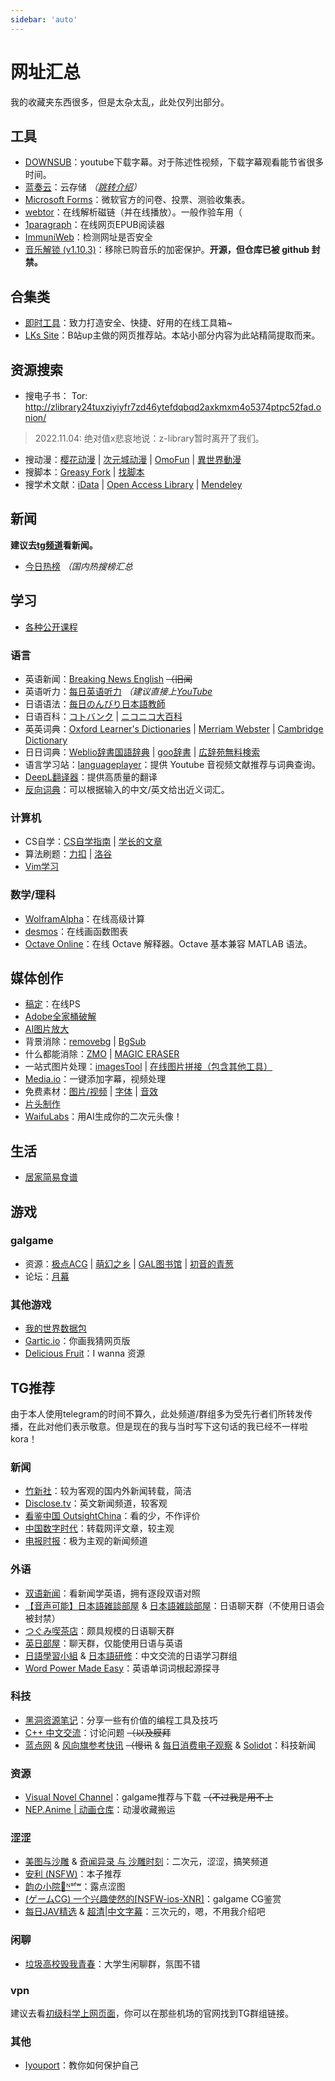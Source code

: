 ```yaml
---
sidebar: 'auto'
---
```

# 网址汇总
我的收藏夹东西很多，但是太杂太乱，此处仅列出部分。
## 工具
* [DOWNSUB](https://downsub.com/)：youtube下载字幕。对于陈述性视频，下载字幕观看能节省很多时间。
* [蓝奏云](https://wwa.lanzoui.com/)：云存储 *（[跳转介绍](recommend_packages.md/#蓝奏云)）*
* [Microsoft Forms](https://forms.office.com/)：微软官方的问卷、投票、测验收集表。
* [webtor](https://webtor.io/)：在线解析磁链（并在线播放）。<span class="heimu" title="你知道的太多了">一般作验车用（</span>
* [1paragraph](https://1paragraph.app/)：在线网页EPUB阅读器
* [ImmuniWeb](https://www.immuniweb.com/websec/)：检测网址是否安全
* [音乐解锁 (v1.10.3)](https://demo.unlock-music.dev/)：移除已购音乐的加密保护。**开源，但仓库已被 github 封禁。**
## 合集类
* [即时工具](https://www.67tool.com/)：致力打造安全、快捷、好用的在线工具箱~
* [LKs Site](http://lkssite.vip/)：B站up主做的网页推荐站。本站小部分内容为此站精简提取而来。
## 资源搜索
* 搜电子书：<!-- [zlibrary](https://z-lib.is/)--> Tor: http://zlibrary24tuxziyiyfr7zd46ytefdqbqd2axkmxm4o5374ptpc52fad.onion/
> 2022.11.04: 绝对值x悲哀地说：z-library暂时离开了我们。
* 搜动漫：[樱花动漫](https://www.yhdmp.live/) | [次元城动漫](https://www.cycdm01.top/) | [OmoFun](https://mockplus-static.oss-cn-hangzhou.aliyuncs.com/file/2022-10-21/95afa100-5142-11ed-9c1d-2fc86c50c1f5.html) | [異世界動漫](http://www.sbdm.net/)
* 搜脚本：[Greasy Fork](https://greasyfork.org/zh-CN) | [找脚本](http://zhaojiaoben.cn/)
* 搜学术文献：[iData](https://www.cn-ki.net/) | [Open Access Library](https://www.oalib.com/) | [Mendeley](https://www.mendeley.com/)
## 新闻
**建议去[tg频道](#新闻)看新闻。**
* [今日热榜](https://tophub.today/) *（国内热搜榜汇总*
## 学习
* [各种公开课程](https://docs.qq.com/sheet/DRU5MWHZCTHFGQnhM?tab=qb1sze)
### 语言
* 英语新闻：[Breaking News English](https://breakingnewsenglish.com/) ~~（旧闻~~
* 英语听力：[每日英语听力](http://dict.eudic.net/ting) *（建议直接上[YouTube](http://youtube.com/)*
* 日语语法：[毎日のんびり日本語教師](https://nihongonosensei.net/)
* 日语百科：[コトバンク](https://kotobank.jp/) | [ニコニコ大百科](https://dic.nicovideo.jp/)
* 英英词典：[Oxford Learner's Dictionaries](https://www.oxfordlearnersdictionaries.com/) | [Merriam Webster](https://www.merriam-webster.com/dictionary/) | [Cambridge Dictionary](https://dictionary.cambridge.org/dictionary/)
* 日日词典：[Weblio辞書国語辞典](https://www.weblio.jp/) | [goo辞書](https://dictionary.goo.ne.jp/) | [広辞苑無料検索](https://sakura-paris.org/dict/)
* 语言学习站：[languageplayer](https://languageplayer.io/)：提供 Youtube 音视频文献推荐与词典查询。
* [DeepL翻译器](https://www.deepl.com/translator)：提供高质量的翻译
* [反向词典](https://wantwords.net/)：可以根据输入的中文/英文给出近义词汇。
### 计算机
* CS自学：[CS自学指南](https://csdiy.wiki/) | [学长的文章](https://honeysuckle-terrier-6c8.notion.site/CS-4b9f59acd3a64bf8916f834d0c7f25ea)
* 算法刷题：[力扣](https://leetcode-cn.com/problemset/all/) | [洛谷](https://www.luogu.com.cn/)
* [Vim学习](https://coolshell.cn/articles/5426.html)
### 数学/理科
* [WolframAlpha](https://www.wolframalpha.com/)：在线高级计算
* [desmos](https://www.desmos.com/calculator?lang=zh-CN)：在线画函数图表
* [Octave Online](https://octave-online.net/)：在线 Octave 解释器。Octave 基本兼容 MATLAB 语法。
## 媒体创作
* [稿定](https://ps.gaoding.com/#/)：在线PS
* [Adobe全家桶破解](https://www.yuque.com/books/share/0724a9b2-dd68-45aa-8486-02525a30c775)
* [AI图片放大](https://bigjpg.com/)
* 背景消除：[removebg](https://www.remove.bg/zh) | [BgSub](https://bgsub.cn/)
* 什么都能消除：[ZMO](https://remover.zmo.ai/) | [MAGIC ERASER](https://www.magiceraser.io/)
* 一站式图片处理：[imagesTool](https://imagestool.com/zh_CN/) | [在线图片拼接（包含其他工具）](http://www.zuohaotu.com/image-merge.aspx)
* [Media.io](https://www.media.io/)：一键添加字幕，视频处理
* 免费素材：[图片/视频](https://www.pexels.com/zh-cn/) | [字体](https://www.zitijia.com/) | [音效](https://www.conservethesound.de/)
* [片头制作](https://panzoid.com/)
* [WaifuLabs](https://waifulabs.com/)：用AI生成你的二次元头像！
## 生活
* [居家简易食谱](https://cook.yunyoujun.cn/)
## 游戏
### galgame
* 资源：[极点ACG](https://lspgal.com/) | [萌幻之乡](hmoe.top) | [GAL图书馆](https://galgame.pw/) | [初音的青葱](https://www.yygal.com/)
* 论坛：[月幕](https://www.ymgal.games/)
### 其他游戏
* [我的世界数据包](https://www.planetminecraft.com/data-packs)
* [Gartic.io](https://gartic.io/)：你画我猜网页版
* [Delicious Fruit](https://delicious-fruit.com/ratings/full.php?q=ALL)：I wanna 资源
## TG推荐
由于本人使用telegram的时间不算久，此处频道/群组多为受先行者们所转发传播，在此对他们表示敬意。<span class="heimu" title="你知道的太多了">但是现在的我与当时写下这句话的我已经不一样啦kora！</span>
### 新闻
* [竹新社](https://t.me/tnews365)：较为客观的国内外新闻转载，简洁
* [Disclose.tv](https://t.me/disclosetv)：英文新闻频道，较客观
* [看鉴中国 OutsightChina](https://t.me/OutsightChina)：看的少，不作评价
* [中国数字时代](https://t.me/cdtchinesefeed)：转载网评文章，较主观
* [电报时报](https://t.me/times001)：极为主观的新闻频道
### 外语
* [双语新闻](https://t.me/shuangyunews_rss)：看新闻学英语，拥有逐段双语对照
* [【音声可能】日本語雑談部屋](https://t.me/onseizatudan) & [日本語雑談部屋](https://t.me/nihongo_practice)：日语聊天群（不使用日语会被封禁）
* [つぐみ喫茶店](https://t.me/nihongo_soudann)：颇具规模的日语聊天群
* [英日部屋](https://t.me/enjpchat)：聊天群，仅能使用日语与英语
* [日語學習小組](https://t.me/learn_ja_group) & [日本語研修](https://t.me/LearningJapaneseGroup)：中文交流的日语学习群组
* [Word Power Made Easy](https://t.me/pieroots)：英语单词词根起源探寻
### 科技
* [黑洞资源笔记](https://t.me/tieliu)：分享一些有价值的编程工具及技巧
* [C++ 中文交流](https://t.me/cpluspluszh)：讨论问题 ~~（以及膜拜~~
* [蓝点网](https://t.me/landiansub) & [风向旗参考快讯](https://t.me/xhqcankao) ~~（慢讯~~ & [每日消费电子观察](https://t.me/CE_Observe) & [Solidot](https://t.me/solidot)：科技新闻
### 资源
* [Visual Novel Channel](https://t.me/erogamecloud)：galgame推荐与下载 ~~（不过我是用不上~~
* [NEP.Anime | 动画仓库](https://t.me/AnimeNep)：动漫收藏搬运
### 涩涩
* [美图与沙雕](https://t.me/shadiaotu) & [奇闻异录 与 沙雕时刻](https://t.me/wtmsd)：二次元，涩涩，搞笑频道
* [安利 (NSFW)](https://t.me/qingan567)：本子推荐
* [韵の小院🍃ᴺˢᶠʷ](https://t.me/YunRan1314)：<span class="heimu" title="你知道的太多了">露点</span>涩图
* [(ゲームCG) 一个兴趣使然的[NSFW-ios-XNR]](https://t.me/galgamenoHCG)：galgame CG鉴赏
* [每日JAV精选](https://t.me/watchaveveryday) & [超清|中文字幕](https://t.me/CCTAV)：三次元的，嗯，不用我介绍吧
### 闲聊
* [垃圾高校毁我青春](https://t.me/joinchat/Ytplgt-buepkYThl)：大学生闲聊群，氛围不错
### vpn
建议去看[初级科学上网页面](../articles/vpn.md)，你可以在那些机场的官网找到TG群组链接。
### 其他
* [Iyouport](https://t.me/iyouport)：教你如何保护自己